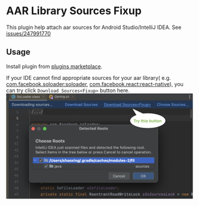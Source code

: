# AAR Library Sources Fixup

This plugin help attach aar sources for Android Studio/IntelliJ IDEA.
See [issues/247991770](https://issuetracker.google.com/issues/247991770)

## Usage

Install plugin from [plugins marketplace](https://plugins.jetbrains.com/plugin/21454-aar-library-sources-fixup).

If your IDE cannot find appropriate sources for your aar library(
e.g. [com.facebook.soloader:soloader](https://central.sonatype.com/artifact/com.facebook.soloader/soloader/0.10.5), [com.facebook.react:react-native](https://central.sonatype.com/artifact/com.facebook.react/react-native/0.71.0-rc.0/versions)),
you can try click `Download Sources<Fixup>` button here.
![screenshot](./screenshot.png)
